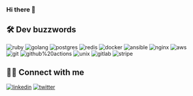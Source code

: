 ### Hi there 🖖

## 🛠️ Dev buzzwords

![ruby](https://img.shields.io/badge/ruby-696969?&style=for-the-badge&logo=ruby&logoColor=white)
![golang](https://img.shields.io/badge/go-696969?&style=for-the-badge&logo=go&logoColor=white)
![postgres](https://img.shields.io/badge/postgresql-696969?&style=for-the-badge&logo=postgresql&logoColor=white)
![redis](https://img.shields.io/badge/redis-696969?&style=for-the-badge&logo=redis&logoColor=white)
![docker](https://img.shields.io/badge/docker-696969?&style=for-the-badge&logo=docker&logoColor=white)
![ansible](https://img.shields.io/badge/ansible-696969?&style=for-the-badge&logo=ansible&logoColor=white)
![nginx](https://img.shields.io/badge/nginx-696969?&style=for-the-badge&logo=nginx&logoColor=white)
![aws](https://img.shields.io/badge/aws-696969?&style=for-the-badge&logo=aws&logoColor=white)
![git](https://img.shields.io/badge/git-696969?&style=for-the-badge&logo=git&logoColor=white)
![github%20actions](https://img.shields.io/badge/github%20actions-696969?&style=for-the-badge&logo=github%20actions&logoColor=white)
![unix](https://img.shields.io/badge/unix-696969?&style=for-the-badge&logo=linux&logoColor=white)
![gitlab](https://img.shields.io/badge/gitlab-696969?&style=for-the-badge&logo=gitlab&logoColor=white)
![stripe](https://img.shields.io/badge/stripe-696969?&style=for-the-badge&logo=stripe&logoColor=white)

## 🤜🤛 Connect with me

[![linkedin](https://img.shields.io/badge/linkedin%20-%230077B5.svg?&style=flat-square&logo=linkedin&color=informational&logoColor=white)](https://www.linkedin.com/in/drzhnin/)
[![twitter](https://img.shields.io/badge/twitter%20-%23FFA500.svg?&style=flat-square&logo=twitter&color=informational&logoColor=white)](https://twitter.com/drzhnin)

